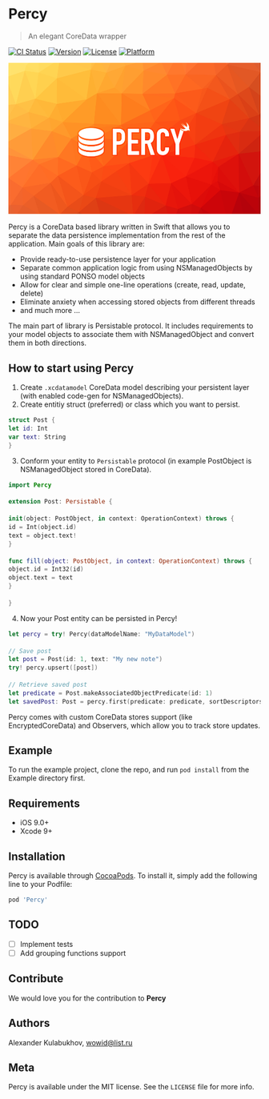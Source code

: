 # Percy
> An elegant CoreData wrapper

[![CI Status](https://img.shields.io/travis/akoulabukhov/Percy.svg?style=flat)](https://travis-ci.org/akoulabukhov/Percy)
[![Version](https://img.shields.io/cocoapods/v/Percy.svg?style=flat)](https://cocoapods.org/pods/Percy)
[![License](https://img.shields.io/cocoapods/l/Percy.svg?style=flat)](https://cocoapods.org/pods/Percy)
[![Platform](https://img.shields.io/cocoapods/p/Percy.svg?style=flat)](https://cocoapods.org/pods/Percy)

![](header.png)

Percy is a CoreData based library written in Swift that allows you to separate the data persistence implementation from the rest of the application. Main goals of this library are:

* Provide ready-to-use persistence layer for your application
* Separate common application logic from using NSManagedObjects by using standard PONSO model objects
* Allow for clear and simple one-line operations (create, read, update, delete)
* Eliminate anxiety when accessing stored objects from different threads
* and much more ...

The main part of library is Persistable protocol. It includes requirements to your model objects to associate them with NSManagedObject and convert them in both directions.

## How to start using Percy

1. Create ``.xcdatamodel`` CoreData model describing your persistent layer (with enabled code-gen for NSManagedObjects).
2. Create entitiy struct (preferred) or class which you want to persist.

```swift
struct Post {
let id: Int
var text: String
}
```

3. Conform your entity to ``Persistable`` protocol (in example PostObject is NSManagedObject stored in CoreData).

```swift
import Percy

extension Post: Persistable {

init(object: PostObject, in context: OperationContext) throws {
id = Int(object.id)
text = object.text!
}

func fill(object: PostObject, in context: OperationContext) throws {
object.id = Int32(id)
object.text = text
}

}
```
4. Now your Post entity can be persisted in Percy!

```swift
let percy = try! Percy(dataModelName: "MyDataModel")

// Save post
let post = Post(id: 1, text: "My new note")
try! percy.upsert([post])

// Retrieve saved post
let predicate = Post.makeAssociatedObjectPredicate(id: 1)
let savedPost: Post = percy.first(predicate: predicate, sortDescriptors: nil)!
```

Percy comes with custom CoreData stores support (like EncryptedCoreData) and Observers, which allow you to track store updates.

## Example

To run the example project, clone the repo, and run `pod install` from the Example directory first.

## Requirements

- iOS 9.0+
- Xcode 9+

## Installation

Percy is available through [CocoaPods](https://cocoapods.org). To install
it, simply add the following line to your Podfile:

```ruby
pod 'Percy'
```

## TODO

- [ ] Implement tests
- [ ] Add grouping functions support

## Contribute

We would love you for the contribution to **Percy**

## Authors

Alexander Kulabukhov, wowid@list.ru

## Meta

Percy is available under the MIT license. See the ``LICENSE`` file for more info.
